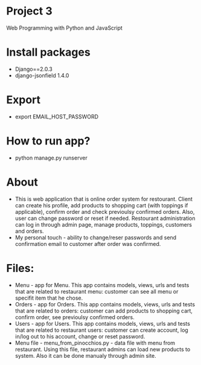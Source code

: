 # Project 3

Web Programming with Python and JavaScript

# Install packages
- Django==2.0.3
- django-jsonfield 1.4.0

# Export
- export EMAIL_HOST_PASSWORD

# How to run app?
- python manage.py runserver


# About
 - This is web application that is online order system for restourant. Client can create his profile, add products to shopping cart (with toppings if applicable), confirm order and check previoulsy confirmed orders. Also, user can change password or reset if needed. 
 Restourant administration can log in through admin page, manage products, toppings, customers and orders.
 - My personal touch - ability to change/reser passwords and send confirmation email to customer after order was confirmed.

 # Files:
 -  Menu - app for Menu. This app contains models, views, urls and tests that are related to restaurant menu: customer can see all menu or specifit item that he chose.
 - Orders - app for Orders. This app contains models, views, urls and tests that are related to orders: customer can add products to shopping cart, confirm order, see previoulsy confirmed orders.
 - Users - app for Users. This app contains models, views, urls and tests that are related to restaurant users: customer can create account, log in/log out to his account, change or reset password.
 - Menu file - menu_from_pinocchios.py - data file with menu from restaurant. Using this file, restaurant admins can load new products to system. Also it can be done manualy through admin site.
